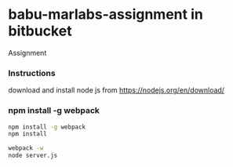 # babu-marlabs-assignment in bitbucket

Assignment

### Instructions
download and install node js from https://nodejs.org/en/download/
### npm install -g webpack

```bash
npm install -g webpack
npm install

webpack -w
node server.js
```
